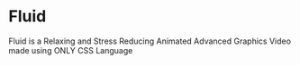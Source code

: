 # Fluid
Fluid is a Relaxing and Stress Reducing Animated Advanced Graphics Video made using ONLY CSS Language
